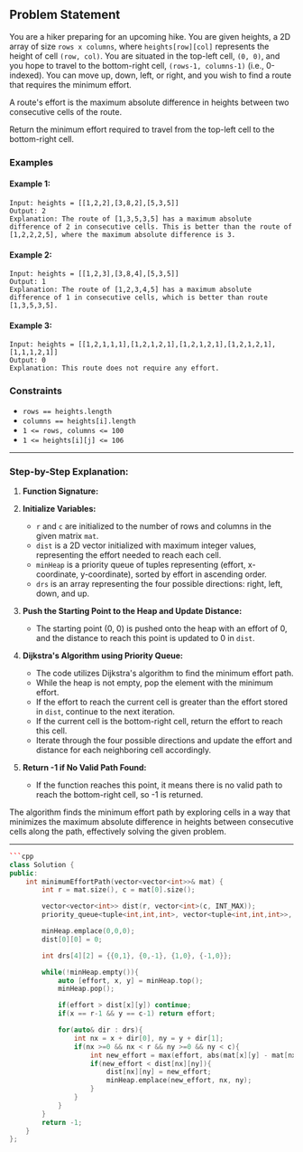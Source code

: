 
## Problem Statement

You are a hiker preparing for an upcoming hike. You are given heights, a 2D array of size `rows x columns`, where `heights[row][col]` represents the height of cell `(row, col)`. You are situated in the top-left cell, `(0, 0)`, and you hope to travel to the bottom-right cell, `(rows-1, columns-1)` (i.e., 0-indexed). You can move up, down, left, or right, and you wish to find a route that requires the minimum effort.

A route's effort is the maximum absolute difference in heights between two consecutive cells of the route.

Return the minimum effort required to travel from the top-left cell to the bottom-right cell.

### Examples

#### Example 1:
```plaintext
Input: heights = [[1,2,2],[3,8,2],[5,3,5]]
Output: 2
Explanation: The route of [1,3,5,3,5] has a maximum absolute difference of 2 in consecutive cells. This is better than the route of [1,2,2,2,5], where the maximum absolute difference is 3.
```

#### Example 2:
```plaintext
Input: heights = [[1,2,3],[3,8,4],[5,3,5]]
Output: 1
Explanation: The route of [1,2,3,4,5] has a maximum absolute difference of 1 in consecutive cells, which is better than route [1,3,5,3,5].
```

#### Example 3:
```plaintext
Input: heights = [[1,2,1,1,1],[1,2,1,2,1],[1,2,1,2,1],[1,2,1,2,1],[1,1,1,2,1]]
Output: 0
Explanation: This route does not require any effort.
```

### Constraints
- `rows == heights.length`
- `columns == heights[i].length`
- `1 <= rows, columns <= 100`
- `1 <= heights[i][j] <= 106`



----

### Step-by-Step Explanation:

1. **Function Signature:**
  

2. **Initialize Variables:**
   - `r` and `c` are initialized to the number of rows and columns in the given matrix `mat`.
   - `dist` is a 2D vector initialized with maximum integer values, representing the effort needed to reach each cell.
   - `minHeap` is a priority queue of tuples representing (effort, x-coordinate, y-coordinate), sorted by effort in ascending order.
   - `drs` is an array representing the four possible directions: right, left, down, and up.

3. **Push the Starting Point to the Heap and Update Distance:**
   - The starting point (0, 0) is pushed onto the heap with an effort of 0, and the distance to reach this point is updated to 0 in `dist`.

4. **Dijkstra's Algorithm using Priority Queue:**
   - The code utilizes Dijkstra's algorithm to find the minimum effort path.
   - While the heap is not empty, pop the element with the minimum effort.
   - If the effort to reach the current cell is greater than the effort stored in `dist`, continue to the next iteration.
   - If the current cell is the bottom-right cell, return the effort to reach this cell.
   - Iterate through the four possible directions and update the effort and distance for each neighboring cell accordingly.
   
5. **Return -1 if No Valid Path Found:**
   - If the function reaches this point, it means there is no valid path to reach the bottom-right cell, so -1 is returned.

The algorithm finds the minimum effort path by exploring cells in a way that minimizes the maximum absolute difference in heights between consecutive cells along the path, effectively solving the given problem.

---



```cpp
```cpp
class Solution {
public:
    int minimumEffortPath(vector<vector<int>>& mat) {
        int r = mat.size(), c = mat[0].size();

        vector<vector<int>> dist(r, vector<int>(c, INT_MAX));
        priority_queue<tuple<int,int,int>, vector<tuple<int,int,int>>, greater<>> minHeap;

        minHeap.emplace(0,0,0);
        dist[0][0] = 0;

        int drs[4][2] = {{0,1}, {0,-1}, {1,0}, {-1,0}};

        while(!minHeap.empty()){
            auto [effort, x, y] = minHeap.top();
            minHeap.pop();

            if(effort > dist[x][y]) continue;
            if(x == r-1 && y == c-1) return effort;

            for(auto& dir : drs){
                int nx = x + dir[0], ny = y + dir[1];
                if(nx >=0 && nx < r && ny >=0 && ny < c){
                    int new_effort = max(effort, abs(mat[x][y] - mat[nx][ny]));
                    if(new_effort < dist[nx][ny]){
                        dist[nx][ny] = new_effort;
                        minHeap.emplace(new_effort, nx, ny);
                    }
                }
            }
        }    
        return -1;
    }
};
```
